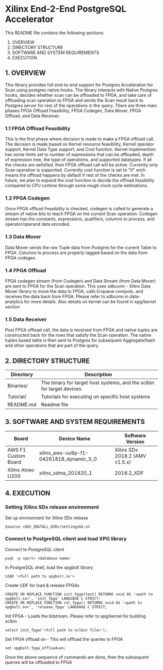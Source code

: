 Xilinx End-2-End PostgreSQL Accelerator
======================

This README file contains the following sections:
  1. OVERVIEW
  2. DIRECTORY STRUCTURE
  3. SOFTWARE AND SYSTEM REQUIREMENTS
  4. EXECUTION

## 1. OVERVIEW
This library provides full end-to-end support for Postgres Acceleration for Scan using postgres native hooks. The library interacts with Native Postgres hooks, decides whether scan can be offloaded to FPGA, and take care of offloading scan operation to FPGA and sends the Scan result back to Postgres server for rest of the operations in the query. There are three main phases FPGA Offload Feasibility, FPGA Codegen, Data Mover, FPGA Offload, and Data Receiver.

### 1.1 FPGA Offload Feasibility
This is the first phase where decision is made to make a FPGA offload call. The decision is made based on Kernel resource feasibility, Kernel operator support, Kernel Data Type support, and Cost function. Kernel implemention has some limits set to number of expressions that can be offloaded, depth of expression tree, the type of operations, and supported datatypes. If all the checks are satisfied, then FPGA offload call will be active. Currently only Scan operation is supported.
Currently cost function is set to "0" wich means the offload happens by default if rest of the checks are met. In future, we plan to expand the cost function to decide the offload feasibility compared to CPU runtime through some rough clock cycle estimations.

### 1.2 FPGA Codegen
Once FPGA offload Feasibility is checked, codegen is called to generate a stream of native bits to teach FPGA on the current Scan operation. Codegen stream has the constants, expressions, qualifiers, columns to process, and operator/operand data encoded.

### 1.3 Data Mover
Data Mover sends the raw Tuple data from Postgres for the current Table to FPGA. Columns to process are properly tagged based on the data from FPGA codegen.

### 1.4 FPGA Offload
FPGA codegen stream (from Codegen) and Data Stream (from Data Mover) are sent to FPGA for the Scan operation. This uses xdbconn - Xilinx Data Mover library to move the data to FPGA, calls Enqueue compute, and receives the data back from FPGA. Please refer to xdbconn in data-analytics for more details. Also details on kernel can be found in xpg/kernel section

### 1.5 Data Receiver
Post FPGA offload call, the data is received from FPGA and native tuples are constructed back for the rows that satisfy the Scan operation. The native tuples based table is then sent to Postgres for subsequent Aggregate/hash and other operations that are part of the query.

## 2. DIRECTORY STRUCTURE

Directory    | Description
-------------|----------------------------------------------------------------------------
Binaries/    | The binary for target host systems, and the xclbin for target devices
Tutorial/    | Tutorials for executing on specific host systems
README.md       | Readme file

## 3. SOFTWARE AND SYSTEM REQUIREMENTS

|         Board       |                 Device Name               |    Software Version |
|---------------------|-------------------------------------------|-------------------------------------|
|AWS F1 Custom Board  | xilinx_aws-vu9p-f1-04261818_dynamic_5_0   |    Xilinx SDx 2018.2 (AMV v1.5.x)|
|Xilinx Alveo U200   | xilinx_xdma_201820_1  |    2018.2_XDF |

## 4. EXECUTION

### Setting Xilinx SDx release environment
Set up environment for Xilinx SDx release
```
$source <SDX_INSTALL_DIR>/settings64.sh
```

### Connect to PostgreSQL client and load XPG library
Connect to PostgreSQL client
```
psql -p <port> <database name> 
```
In PostgreSQL shell, load the xpgbolt library
```
LOAD '<full path to xpgbolt.so'> 
```
Create UDF for load & release FPGAs
```
CREATE OR REPLACE FUNCTION init_fpga(text) RETURNS void AS '<path to xpgbolt.so>', 'init_fpga' LANGUAGE C STRICT;
CREATE OR REPLACE FUNCTION rel_fpga() RETURNS void AS '<path to xpgbolt.so>', 'release_fpga' LANGUAGE C STRICT; 
```
Init FPGA - Loads the bitstream. Please refer to xpg/kernel for building xclbin
```
select init_fpga('<full path to xclbin file>');
```
Set FPGA offload on - This will offload the queries to FPGA

```
set xpgbolt.fpga_offload=on;
```
Once the above sequence of commands are done, then the subsequent queries will be offloaded to FPGA
